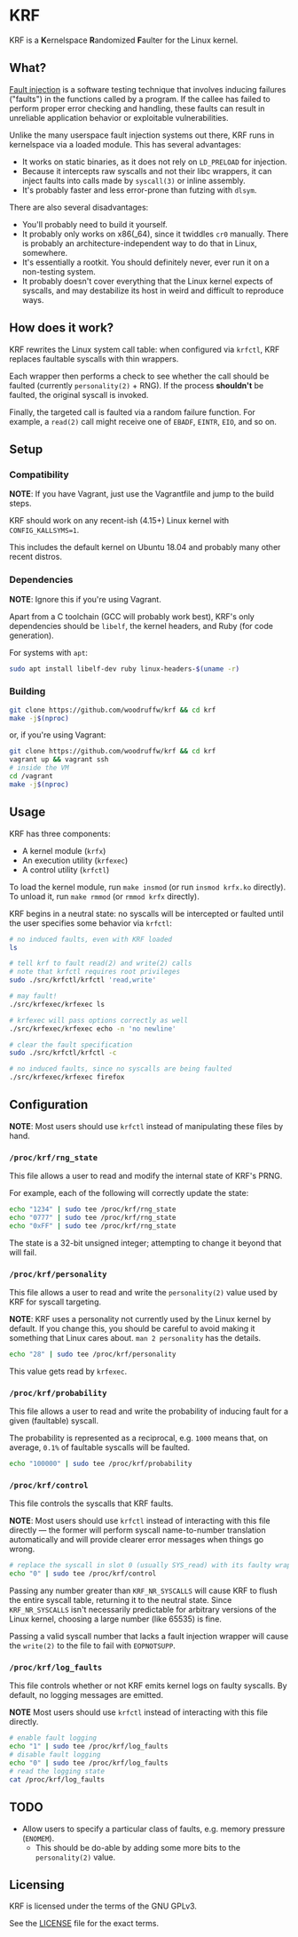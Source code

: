 KRF
===

KRF is a **K**ernelspace **R**andomized **F**aulter for the Linux kernel.

## What?

[Fault injection](https://en.wikipedia.org/wiki/Fault_injection) is a software testing technique
that involves inducing failures ("faults") in the functions called by a program. If the callee
has failed to perform proper error checking and handling, these faults can result in unreliable
application behavior or exploitable vulnerabilities.

Unlike the many userspace fault injection systems out there, KRF runs in kernelspace
via a loaded module. This has several advantages:

* It works on static binaries, as it does not rely on `LD_PRELOAD` for injection.
* Because it intercepts raw syscalls and not their libc wrappers, it can inject faults
into calls made by `syscall(3)` or inline assembly.
* It's probably faster and less error-prone than futzing with `dlsym`.

There are also several disadvantages:

* You'll probably need to build it yourself.
* It probably only works on x86(_64), since it twiddles `cr0` manually. There is probably
an architecture-independent way to do that in Linux, somewhere.
* It's essentially a rootkit. You should definitely never, ever run it on a non-testing system.
* It probably doesn't cover everything that the Linux kernel expects of syscalls, and may
destabilize its host in weird and difficult to reproduce ways.

## How does it work?

KRF rewrites the Linux system call table: when configured via `krfctl`, KRF replaces faultable
syscalls with thin wrappers.

Each wrapper then performs a check to see whether the call should be faulted (currently
`personality(2)` + RNG). If the process **shouldn't** be faulted, the original syscall is
invoked.

Finally, the targeted call is faulted via a random failure function. For example,
a `read(2)` call might receive one of `EBADF`, `EINTR`, `EIO`, and so on.

## Setup

### Compatibility

**NOTE**: If you have Vagrant, just use the Vagrantfile and jump to the build steps.

KRF should work on any recent-ish (4.15+) Linux kernel with `CONFIG_KALLSYMS=1`.

This includes the default kernel on Ubuntu 18.04 and probably many other recent distros.

### Dependencies

**NOTE**: Ignore this if you're using Vagrant.

Apart from a C toolchain (GCC will probably work best), KRF's only dependencies should be
`libelf`, the kernel headers, and Ruby (for code generation).

For systems with `apt`:

```bash
sudo apt install libelf-dev ruby linux-headers-$(uname -r)
```

### Building

```bash
git clone https://github.com/woodruffw/krf && cd krf
make -j$(nproc)
```

or, if you're using Vagrant:

```bash
git clone https://github.com/woodruffw/krf && cd krf
vagrant up && vagrant ssh
# inside the VM
cd /vagrant
make -j$(nproc)
```

## Usage

KRF has three components:

* A kernel module (`krfx`)
* An execution utility (`krfexec`)
* A control utility (`krfctl`)

To load the kernel module, run `make insmod` (or run `insmod krfx.ko` directly). To unload
it, run `make rmmod` (or `rmmod krfx` directly).

KRF begins in a neutral state: no syscalls will be intercepted or faulted until the user
specifies some behavior via `krfctl`:

```bash
# no induced faults, even with KRF loaded
ls

# tell krf to fault read(2) and write(2) calls
# note that krfctl requires root privileges
sudo ./src/krfctl/krfctl 'read,write'

# may fault!
./src/krfexec/krfexec ls

# krfexec will pass options correctly as well
./src/krfexec/krfexec echo -n 'no newline'

# clear the fault specification
sudo ./src/krfctl/krfctl -c

# no induced faults, since no syscalls are being faulted
./src/krfexec/krfexec firefox
```

## Configuration

**NOTE**: Most users should use `krfctl` instead of manipulating these files by hand.

### `/proc/krf/rng_state`

This file allows a user to read and modify the internal state of KRF's PRNG.

For example, each of the following will correctly update the state:

```bash
echo "1234" | sudo tee /proc/krf/rng_state
echo "0777" | sudo tee /proc/krf/rng_state
echo "0xFF" | sudo tee /proc/krf/rng_state
```

The state is a 32-bit unsigned integer; attempting to change it beyond that will fail.

### `/proc/krf/personality`

This file allows a user to read and write the `personality(2)` value used by KRF for syscall
targeting.

**NOTE**: KRF uses a personality not currently used by the Linux kernel by default. If you change
this, you should be careful to avoid making it something that Linux cares about. `man 2 personality`
has the details.

```bash
echo "28" | sudo tee /proc/krf/personality
```

This value gets read by `krfexec`.

### `/proc/krf/probability`

This file allows a user to read and write the probability of inducing fault for a given
(faultable) syscall.

The probability is represented as a reciprocal, e.g. `1000` means that, on average, `0.1%` of
faultable syscalls will be faulted.

```bash
echo "100000" | sudo tee /proc/krf/probability
```

### `/proc/krf/control`

This file controls the syscalls that KRF faults.

**NOTE**: Most users should use `krfctl` instead of interacting with this file directly &mdash;
the former will perform syscall name-to-number translation automatically and will provide clearer
error messages when things go wrong.

```bash
# replace the syscall in slot 0 (usually SYS_read) with its faulty wrapper
echo "0" | sudo tee /proc/krf/control
```

Passing any number greater than `KRF_NR_SYSCALLS` will cause KRF to flush the entire syscall table,
returning it to the neutral state. Since `KRF_NR_SYSCALLS` isn't necessarily predictable for
arbitrary versions of the Linux kernel, choosing a large number (like 65535) is fine.

Passing a valid syscall number that lacks a fault injection wrapper will cause the `write(2)`
to the file to fail with `EOPNOTSUPP`.

### `/proc/krf/log_faults`

This file controls whether or not KRF emits kernel logs on faulty syscalls. By default, no
logging messages are emitted.

**NOTE** Most users should use `krfctl` instead of interacting with this file directly.

```bash
# enable fault logging
echo "1" | sudo tee /proc/krf/log_faults
# disable fault logging
echo "0" | sudo tee /proc/krf/log_faults
# read the logging state
cat /proc/krf/log_faults
```

## TODO

* Allow users to specify a particular class of faults, e.g. memory pressure (`ENOMEM`).
  * This should be do-able by adding some more bits to the `personality(2)` value.

## Licensing

KRF is licensed under the terms of the GNU GPLv3.

See the [LICENSE](./LICENSE) file for the exact terms.
